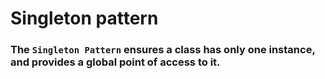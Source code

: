 # Singleton pattern
### The `Singleton Pattern` ensures a class has only one instance, and provides a global point of access to it.